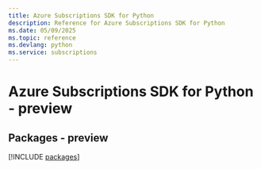 ```yaml
---
title: Azure Subscriptions SDK for Python
description: Reference for Azure Subscriptions SDK for Python
ms.date: 05/09/2025
ms.topic: reference
ms.devlang: python
ms.service: subscriptions
---
```

# Azure Subscriptions SDK for Python - preview
## Packages - preview
[!INCLUDE [packages](subscriptions-index.md)]